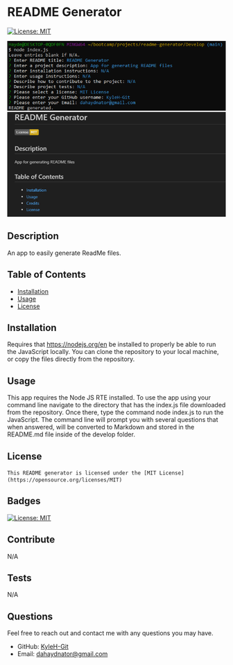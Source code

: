 # README Generator
[![License: MIT](https://img.shields.io/badge/License-MIT-yellow.svg)](https://opensource.org/licenses/MIT)

![alt text](./images/readmeimg1.png)
![alt text](./images/readmeimg2.png)

  ## Description
  An app to easily generate ReadMe files.

  ## Table of Contents
  - [Installation](#installation)
  - [Usage](#usage)
  - [License](#license)

  ## Installation
  Requires that https://nodejs.org/en be installed to properly be able to run the JavaScript locally. You can clone the repository to your local machine, or copy the files directly from the repository.

  ## Usage
  This app requires the Node JS RTE installed. To use the app using your command line navigate to the directory that has the index.js file downloaded from the repository. Once there, type the command node index.js to run the JavaScript. The command line will prompt you with several questions that when answered, will be converted to Markdown and stored in the README.md file inside of the develop folder.

  ## License
    This README generator is licensed under the [MIT License](https://opensource.org/licenses/MIT)
  

  ## Badges
  [![License: MIT](https://img.shields.io/badge/License-MIT-yellow.svg)](https://opensource.org/licenses/MIT)

  ## Contribute
  N/A

  ## Tests
  N/A

  ## Questions
  Feel free to reach out and contact me with any questions you may have.
  - GitHub: [KyleH-Git](https://github.com/KyleH-Git)
  - Email: dahaydnator@gmail.com
